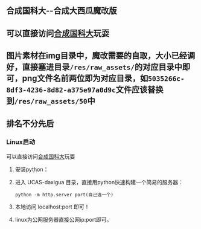 ## 合成国科大--合成大西瓜魔改版
## 可以直接访问[合成国科大](yangxiaomao.ltd:5196)玩耍
## 图片素材在img目录中，魔改需要的自取，大小已经调好，直接塞进目录`/res/raw_assets/`的对应目录中即可，png文件名前两位即为对应目录，如`5035266c-8df3-4236-8d82-a375e97a0d9c`文件应该替换到`/res/raw_assets/50`中
## 排名不分先后


### Linux启动
可以直接访问[合成国科大](yangxiaomao.ltd:5196)玩耍
1. 安装python：

2. 进入 UCAS-daxigua 目录，直接用python快速构建一个简易的服务器：

    ```shell
    python -m http.server port(自己选一个)
    ```
   
3. 本地访问 localhost:port 即可！

4. linux为公网服务器直接公网ip:port即可。
